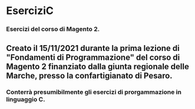 # EserciziC
### Esercizi del corso di Magento 2.
## Creato il 15/11/2021 durante la prima lezione di "Fondamenti di Programmazione" del corso di Magento 2 finanziato dalla giunta regionale delle Marche, presso la confartigianato di Pesaro.
### Conterrà presumibilmente gli esercizi di prorgammazione in linguaggio C.
